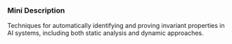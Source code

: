 ### Mini Description

Techniques for automatically identifying and proving invariant properties in AI systems, including both static analysis and dynamic approaches.
